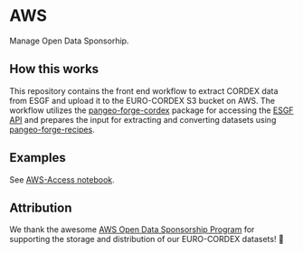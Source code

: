 # AWS

Manage Open Data Sponsorhip.

## How this works

This repository contains the front end workflow to extract CORDEX data from ESGF and upload it to the EURO-CORDEX S3 bucket on AWS. The workflow utilizes the [pangeo-forge-cordex](https://github.com/euro-cordex/pangeo-forge-cordex) package for accessing the [ESGF API](https://esgf.github.io/esg-search/ESGF_Search_RESTful_API.html) and prepares the input for extracting and converting datasets using [pangeo-forge-recipes](https://github.com/pangeo-forge/pangeo-forge-recipes).

## Examples

See [AWS-Access notebook](https://wcrp-cordex.github.io/cordex-tutorials/aws-access.html).

## Attribution

We thank the awesome [AWS Open Data Sponsorship Program](https://aws.amazon.com/de/opendata/open-data-sponsorship-program/) for supporting the
storage and distribution of our EURO-CORDEX datasets! :rocket:
